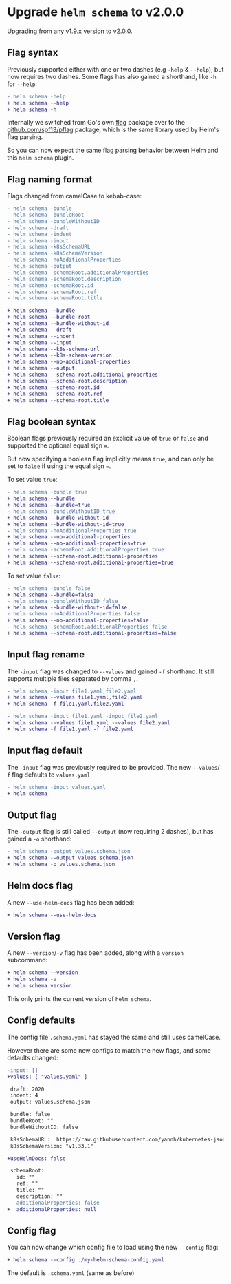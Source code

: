 # Upgrade `helm schema` to v2.0.0

Upgrading from any v1.9.x version to v2.0.0.

## Flag syntax

Previously supported either with one or two dashes (e.g `-help` & `--help`),
but now requires two dashes.
Some flags has also gained a shorthand, like `-h` for `--help`:

```diff
- helm schema -help
+ helm schema --help
+ helm schema -h
```

Internally we switched from Go's own [flag](https://pkg.go.dev/flag) package
over to the [github.com/spf13/pflag](https://pkg.go.dev/github.com/spf13/pflag)
package, which is the same library used by Helm's flag parsing.

So you can now expect the same flag parsing behavior between Helm and this
`helm schema` plugin.

## Flag naming format

Flags changed from camelCase to kebab-case:

```diff
- helm schema -bundle
- helm schema -bundleRoot
- helm schema -bundleWithoutID
- helm schema -draft
- helm schema -indent
- helm schema -input
- helm schema -k8sSchemaURL
- helm schema -k8sSchemaVersion
- helm schema -noAdditionalProperties
- helm schema -output
- helm schema -schemaRoot.additionalProperties
- helm schema -schemaRoot.description
- helm schema -schemaRoot.id
- helm schema -schemaRoot.ref
- helm schema -schemaRoot.title

+ helm schema --bundle
+ helm schema --bundle-root
+ helm schema --bundle-without-id
+ helm schema --draft
+ helm schema --indent
+ helm schema --input
+ helm schema --k8s-schema-url
+ helm schema --k8s-schema-version
+ helm schema --no-additional-properties
+ helm schema --output
+ helm schema --schema-root.additional-properties
+ helm schema --schema-root.description
+ helm schema --schema-root.id
+ helm schema --schema-root.ref
+ helm schema --schema-root.title
```

## Flag boolean syntax

Boolean flags previously required an explicit value of `true` or `false`
and supported the optional equal sign `=`.

But now specifying a boolean flag implicitly means `true`,
and can only be set to `false` if using the equal sign `=`.

To set value `true`:

```diff
- helm schema -bundle true
+ helm schema --bundle
+ helm schema --bundle=true
- helm schema -bundleWithoutID true
+ helm schema --bundle-without-id
+ helm schema --bundle-without-id=true
- helm schema -noAdditionalProperties true
+ helm schema --no-additional-properties
+ helm schema --no-additional-properties=true
- helm schema -schemaRoot.additionalProperties true
+ helm schema --schema-root.additional-properties
+ helm schema --schema-root.additional-properties=true
```

To set value `false`:

```diff
- helm schema -bundle false
+ helm schema --bundle=false
- helm schema -bundleWithoutID false
+ helm schema --bundle-without-id=false
- helm schema -noAdditionalProperties false
+ helm schema --no-additional-properties=false
- helm schema -schemaRoot.additionalProperties false
+ helm schema --schema-root.additional-properties=false
```

## Input flag rename

The `-input` flag was changed to `--values` and gained `-f` shorthand.
It still supports multiple files separated by comma `,`.

```diff
- helm schema -input file1.yaml,file2.yaml
+ helm schema --values file1.yaml,file2.yaml
+ helm schema -f file1.yaml,file2.yaml

- helm schema -input file1.yaml -input file2.yaml
+ helm schema --values file1.yaml --values file2.yaml
+ helm schema -f file1.yaml -f file2.yaml
```

## Input flag default

The `-input` flag was previously required to be provided.
The new `--values`/`-f` flag defaults to `values.yaml`

```diff
- helm schema -input values.yaml
+ helm schema
```

## Output flag

The `-output` flag is still called `--output` (now requiring 2 dashes),
but has gained a `-o` shorthand:

```diff
- helm schema -output values.schema.json
+ helm schema --output values.schema.json
+ helm schema -o values.schema.json
```

## Helm docs flag

A new `--use-helm-docs` flag has been added:

```diff
+ helm schema --use-helm-docs
```

## Version flag

A new `--version`/`-v` flag has been added, along with a `version` subcommand:

```diff
+ helm schema --version
+ helm schema -v
+ helm schema version
```

This only prints the current version of `helm schema`.

## Config defaults

The config file `.schema.yaml` has stayed the same and still uses camelCase.

However there are some new configs to match the new flags,
and some defaults changed:

```diff
-input: []
+values: [ "values.yaml" ]

 draft: 2020
 indent: 4
 output: values.schema.json

 bundle: false
 bundleRoot: ""
 bundleWithoutID: false

 k8sSchemaURL:  https://raw.githubusercontent.com/yannh/kubernetes-json-schema/refs/heads/master/ {{ .K8sSchemaVersion }}/
 k8sSchemaVersion: "v1.33.1"

+useHelmDocs: false

 schemaRoot:
   id: ""
   ref: ""
   title: ""
   description: ""
-  additionalProperties: false
+  additionalProperties: null
```

## Config flag

You can now change which config file to load using the new `--config` flag:

```diff
+ helm schema --config ./my-helm-schema-config.yaml
```

The default is `.schema.yaml` (same as before)
